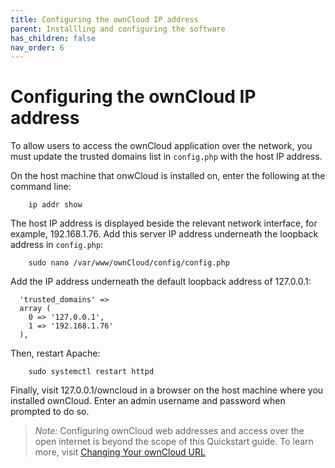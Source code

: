 ```yaml
---
title: Configuring the ownCloud IP address
parent: Installling and configuring the software
has_children: false
nav_order: 6
---
```


# Configuring the ownCloud IP address

To allow users to access the ownCloud application over the network, you must update the trusted domains list in `config.php` with the host IP address.

On the host machine that onwCloud is installed on, enter the following at the command line:

```shell	
	ip addr show
```

The host IP address is displayed beside the relevant network interface, for example, 192.168.1.76. Add this server IP address underneath the loopback address in `config.php`:

```shell
	sudo nano /var/www/ownCloud/config/config.php
```

Add the IP address underneath the default loopback address of 127.0.0.1:

```
  'trusted_domains' => 
  array (
    0 => '127.0.0.1',
    1 => '192.168.1.76'
  ),

```

Then, restart Apache: 

```shell
	sudo systemctl restart httpd
```

Finally, visit 127.0.0.1/owncloud in a browser on the host machine where you installed ownCloud. Enter an admin username and password when prompted to do so. 

> *Note:* Configuring ownCloud web addresses and access over the open internet is beyond the scope of this Quickstart guide. To learn more, visit [Changing Your ownCloud URL](https://doc.ownCloud.com/server/admin_manual/installation/changing_the_web_route.html)